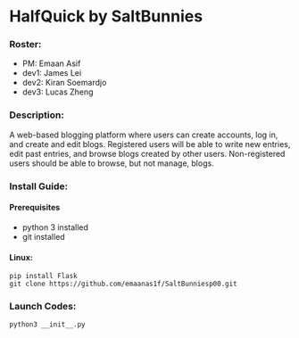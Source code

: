 # HalfQuick by SaltBunnies
 
### Roster: 
- PM: Emaan Asif
- dev1: James Lei
- dev2: Kiran Soemardjo
- dev3: Lucas Zheng
### Description:
A web-based blogging platform where users can create accounts, log in, and create and edit blogs. Registered users will be able to write new entries, edit past entries, and browse blogs created by other users. Non-registered users should be able to browse, but not manage, blogs. 

### Install Guide:
#### Prerequisites
- python 3 installed
- git installed
#### Linux:
```
pip install Flask
git clone https://github.com/emaanas1f/SaltBunniesp00.git
```
### Launch Codes:
```
python3 __init__.py
```
